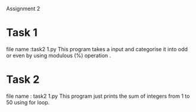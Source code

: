 Assignment 2

# Task 1
file name :task2 1.py
 This program takes a input and categorise it into odd or even by using modulous (%) operation .
# Task 2
file name : task2 1.py
 This program just prints the sum of integers from 1 to 50 using for loop.
